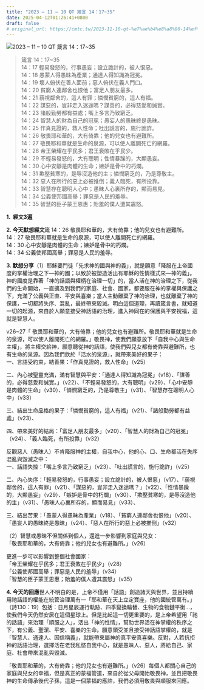 ```yaml
---
title: "2023 – 11 – 10 QT 箴言 14：17~35"
date: 2025-04-12T01:26:41+0800
draft: false
# original_url: https://cmtc.tw/2023-11-10-qt-%e7%ae%b4%e8%a8%80-14%ef%bc%9a1735
---
```


![2023 – 11 – 10 QT 箴言 14：17~35](/images/qt.jpg  "2023 – 11 – 10 QT 箴言 14：17~35")

> 箴言 14：17~35  
> 14：17 輕易發怒的，行事愚妄；設立詭計的，被人恨惡。  
> 14：18 愚蒙人得愚昧為產業；通達人得知識為冠冕。  
> 14：19 壞人俯伏在善人面前；惡人俯伏在義人門口。  
> 14：20 貧窮人連鄰舍也恨他；富足人朋友最多。  
> 14：21 藐視鄰舍的，這人有罪；憐憫貧窮的，這人有福。  
> 14：22 謀惡的，豈非走入迷途嗎？謀善的，必得慈愛和誠實。  
> 14：23 諸般勤勞都有益處；嘴上多言乃致窮乏。  
> 14：24 智慧人的財為自己的冠冕；愚妄人的愚昧終是愚昧。  
> 14：25 作真見證的，救人性命；吐出謊言的，施行詭詐。  
> 14：26 敬畏耶和華的，大有倚靠；他的兒女也有避難所。  
> 14：27 敬畏耶和華就是生命的泉源，可以使人離開死亡的網羅。  
> 14：28 帝王榮耀在乎民多；君王衰敗在乎民少。  
> 14：29 不輕易發怒的，大有聰明；性情暴躁的，大顯愚妄。  
> 14：30 心中安靜是肉體的生命；嫉妒是骨中的朽爛。  
> 14：31 欺壓貧寒的，是辱沒造他的主；憐憫窮乏的，乃是尊敬主。  
> 14：32 惡人在所行的惡上必被推倒；義人臨死，有所投靠。  
> 14：33 智慧存在聰明人心中；愚昧人心裏所存的，顯而易見。  
> 14：34 公義使邦國高舉；罪惡是人民的羞辱。  
> 14：35 智慧的臣子蒙王恩惠；貽羞的僕人遭其震怒。

**1.  經文3遍**

**2. 今天默想經文**箴 14：26 敬畏耶和華的，大有倚靠；他的兒女也有避難所。  
14：27 敬畏耶和華就是生命的泉源，可以使人離開死亡的網羅。  
14：30 心中安靜是肉體的生命；嫉妒是骨中的朽爛。  
14：34 公義使邦國高舉；罪惡是人民的羞辱。

**3. 默想分享**（1）耶穌要門徒「先求神的國與神的義」，就是願意「降服在上帝國度的掌權治理之下—神的國；以致於被塑造活出有耶穌的性情樣式來—神的義」。神的國度是靠著「神的話語與權柄在治理一切」的，當人活在神的治理之下，從我們的生命開始，一直擴及到我們的家庭、社會、國家，都要服在神的掌權與保護之下，充滿了公義與正直、平安與喜樂；當人主動離棄了神的治理，也就離棄了神的保護，一切都將失序、混亂，最終帶來毀滅。明白這個道理，再讀箴言書，就知道一切的起源，來自於人願意接受神話語的治理，進入神同在的保護與平安祝福，這就是智慧人。

v26~27「 敬畏耶和華的，大有倚靠；他的兒女也有避難所。敬畏耶和華就是生命的泉源，可以使人離開死亡的網羅。」敬畏神，使我們願意放下「自我中心與生命主權」，將主權交給神，願意聽從神的話語，使我們與兒女都有倚靠與避難所，也有生命的泉源。因為我們飲於「活水的泉源」，就帶來美好的果子：  
一、言語受約束，結善果：「作真見證的，救人性命」（v25）

二、內心被聖靈充滿，滿有智慧與平安：「通達人得知識為冠冕」（v18）、「謀善的，必得慈愛和誠實。」（v22）、「不輕易發怒的，大有聰明」（v29）、「心中安靜是肉體的生命」（v30）、「憐憫窮乏的，乃是尊敬主」（v31）、「智慧存在聰明人心中」（v33）

三、結出生命品格的果子：「憐憫貧窮的，這人有福」（v21）、「諸般勤勞都有益處」（v23）、

四、帶來美好的結局：「富足人朋友最多」（v20）、「智慧人的財為自己的冠冕」（v24）、「義人臨死，有所投靠」（v32）

反觀惡人（愚昩人）不肯降服神的主權，自我中心，他的心、口、生命都活在失序混亂與毀滅之中：  
一、話語失控：「嘴上多言乃致窮乏」（v23）、「吐出謊言的，施行詭詐」（v25）

二、內心失序：「輕易發怒的，行事愚妄；設立詭計的，被人恨惡」（v17）、「藐視鄰舍的，這人有罪」（v21）、「謀惡的，豈非走入迷途嗎？」（v22）、「性情暴躁的，大顯愚妄」（v29）、「嫉妒是骨中的朽爛」（v30）、「欺壓貧寒的，是辱沒造他的主」（v31）、「愚昧人心裏所存的，顯而易見」（v33）、

三、結出苦果：「愚蒙人得愚昧為產業」（v18）、「貧窮人連鄰舍也恨他」（v20）、「愚妄人的愚昧終是愚昧」（v24）、「惡人在所行的惡上必被推倒」（v32）

（2）智慧或愚昧不但關係到個人，還進一步影響到家庭與兒女：  
「敬畏耶和華的，大有倚靠；他的兒女也有避難所。」（v26）

更進一步可以影響到整個社會國家：  
「帝王榮耀在乎民多；君王衰敗在乎民少」（v28）  
「公義使邦國高舉；罪惡是人民的羞辱」（v34）  
「智慧的臣子蒙王恩惠；貽羞的僕人遭其震怒」（v35）

**4. 今天的回應**世人不明白的是，上帝不僅用「話語」創造諸天與世界，並且持續用祂話語的權能在統管治理萬有—「耶和華在天上立定寶座，他的國統管萬有。」（詩130：19）包括：日月星辰運行軌跡、四季變換輪替、生物的食物鏈平衡…，使我們今天仍然安居在這個星球上。但是比起這一切更重要的，是上帝希望用「祂的話語」來治理「順服之人」，活出「神的性情」，幫助世界活在神掌權的秩序之下，有公義、聖潔、平安、喜樂的生命。願意領受並且接受神話語掌權的，就是「智慧人、通達人、因信稱義」，就能帶來屬神的真平安真喜樂。反對，人若抗拒神的話語治理，選擇活在老我私慾自我中心，就是愚昧人、惡人，將給自己、家庭、社會帶來混亂與毀滅。

「敬畏耶和華的，大有倚靠；他的兒女也有避難所。」（v26）每個人都關心自己的家庭與兒女的幸福，但是真正的蒙福管道，來自於從父母開始敬畏神，並且把敬畏神的生命傳承後代子孫，這是一個蒙福的應許，我們必須用敬畏與順服來回應。